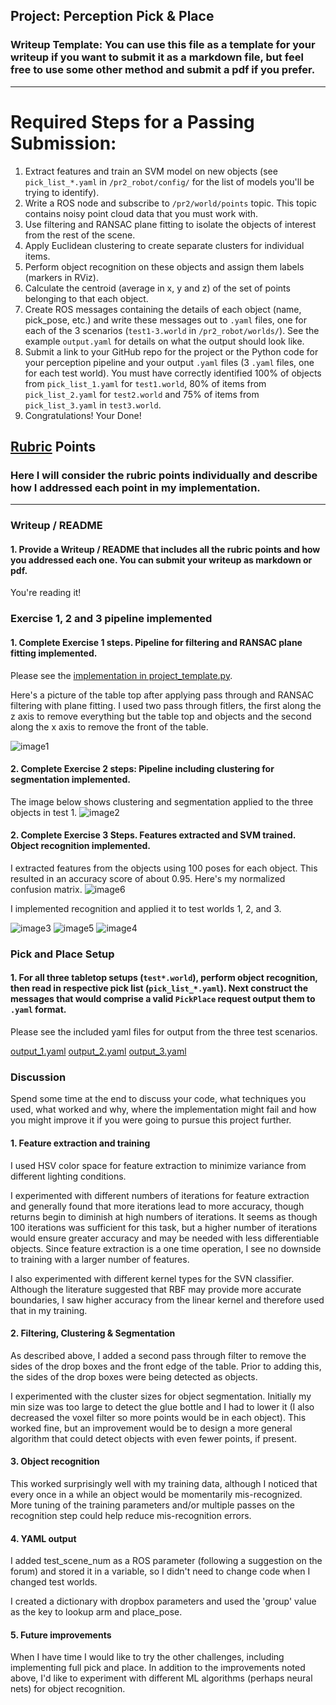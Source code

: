 ## Project: Perception Pick & Place
### Writeup Template: You can use this file as a template for your writeup if you want to submit it as a markdown file, but feel free to use some other method and submit a pdf if you prefer.

---


# Required Steps for a Passing Submission:
1. Extract features and train an SVM model on new objects (see `pick_list_*.yaml` in `/pr2_robot/config/` for the list of models you'll be trying to identify). 
2. Write a ROS node and subscribe to `/pr2/world/points` topic. This topic contains noisy point cloud data that you must work with.
3. Use filtering and RANSAC plane fitting to isolate the objects of interest from the rest of the scene.
4. Apply Euclidean clustering to create separate clusters for individual items.
5. Perform object recognition on these objects and assign them labels (markers in RViz).
6. Calculate the centroid (average in x, y and z) of the set of points belonging to that each object.
7. Create ROS messages containing the details of each object (name, pick_pose, etc.) and write these messages out to `.yaml` files, one for each of the 3 scenarios (`test1-3.world` in `/pr2_robot/worlds/`).  See the example `output.yaml` for details on what the output should look like.  
8. Submit a link to your GitHub repo for the project or the Python code for your perception pipeline and your output `.yaml` files (3 `.yaml` files, one for each test world).  You must have correctly identified 100% of objects from `pick_list_1.yaml` for `test1.world`, 80% of items from `pick_list_2.yaml` for `test2.world` and 75% of items from `pick_list_3.yaml` in `test3.world`.
9. Congratulations!  Your Done!

## [Rubric](https://review.udacity.com/#!/rubrics/1067/view) Points
### Here I will consider the rubric points individually and describe how I addressed each point in my implementation.  

---
### Writeup / README

#### 1. Provide a Writeup / README that includes all the rubric points and how you addressed each one.  You can submit your writeup as markdown or pdf.  

You're reading it!

### Exercise 1, 2 and 3 pipeline implemented
#### 1. Complete Exercise 1 steps. Pipeline for filtering and RANSAC plane fitting implemented.

Please see the [implementation in project_template.py](https://github.com/realcraig/RoboND-Perception-Project/blob/master/pr2_robot/scripts/project_template.py).

Here's a picture of the table top after applying pass through and RANSAC filtering with plane fitting. I used two pass through fitlers, the first along the z axis to remove everything but the table top and objects and the second along the x axis to remove the front of the table.

![image1](images/image1.png)


#### 2. Complete Exercise 2 steps: Pipeline including clustering for segmentation implemented.  

The image below shows clustering and segmentation applied to the three objects in test 1.
![image2](images/image2.png)

#### 2. Complete Exercise 3 Steps.  Features extracted and SVM trained.  Object recognition implemented.

I extracted features from the objects using 100 poses for each object. This resulted in an accuracy score of about 0.95. Here's my normalized confusion matrix.
![image6](images/image6.png)

I implemented recognition and applied it to test worlds 1, 2, and 3.

![image3](images/image3.png)
![image5](images/image5.png)
![image4](images/image4.png)


### Pick and Place Setup

#### 1. For all three tabletop setups (`test*.world`), perform object recognition, then read in respective pick list (`pick_list_*.yaml`). Next construct the messages that would comprise a valid `PickPlace` request output them to `.yaml` format.

Please see the included yaml files for output from the three test scenarios.

[output_1.yaml](https://github.com/realcraig/RoboND-Perception-Project/blob/master/output_1.yaml)
[output_2.yaml](https://github.com/realcraig/RoboND-Perception-Project/blob/master/output_2.yaml)
[output_3.yaml](https://github.com/realcraig/RoboND-Perception-Project/blob/master/output_3.yaml)

### Discussion

Spend some time at the end to discuss your code, what techniques you used, what worked and why, where the implementation might fail and how you might improve it if you were going to pursue this project further.  

#### 1. Feature extraction and training

I used HSV color space for feature extraction to minimize variance from different lighting conditions.

I experimented with different numbers of iterations for feature extraction and generally found that more iterations lead to more accuracy, though returns begin to diminish at high numbers of iterations. It seems as though 100 iterations was sufficient for this task, but a higher number of iterations would ensure greater accuracy and may be needed with less differentiable objects. Since feature extraction is a one time operation, I see no downside to training with a larger number of features.

I also experimented with different kernel types for the SVN classifier. Although the literature suggested that RBF may provide more accurate boundaries, I saw higher accuracy from the linear kernel and therefore used that in my training.

#### 2. Filtering, Clustering & Segmentation

As described above, I added a second pass through filter to remove the sides of the drop boxes and the front edge of the table. Prior to adding this, the sides of the drop boxes were being detected as objects.

I experimented with the cluster sizes for object segmentation. Initially my min size was too large to detect the glue bottle and I had to lower it (I also decreased the voxel filter so more points would be in each object). This worked fine, but an improvement would be to design a more general algorithm that could detect objects with even fewer points, if present.

#### 3. Object recognition

This worked surprisingly well with my training data, although I noticed that every once in a while an object would be momentarily mis-recognized. More tuning of the training parameters and/or multiple passes on the recognition step could help reduce mis-recognition errors.

#### 4. YAML output

I added test_scene_num as a ROS parameter (following a suggestion on the forum) and stored it in a variable, so I didn't need to change code when I changed test worlds.

I created a dictionary with dropbox parameters and used the 'group' value as the key to lookup arm and place_pose.

#### 5. Future improvements

When I have time I would like to try the other challenges, including implementing full pick and place. In addition to the improvements noted above, I'd like to experiment with different ML algorithms (perhaps neural nets) for object recognition. 
